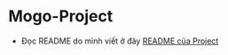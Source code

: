 # Mogo-Project
- Đọc README do mình viết ở đây [README của Project](https://github.com/TranDangKhoi/Mogo-Project/tree/main/mogo-project)
